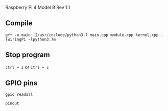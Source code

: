 Raspberry Pi 4 Model B Rev 1.1

## Compile

`g++ -o main -I/usr/include/python3.7 main.cpp module.cpp kernel.cpp -lwiringPi -lpython3.7m`

## Stop program

`ctrl + z` or `ctrl + c`

## GPIO pins

`gpio readall`

`pinout`